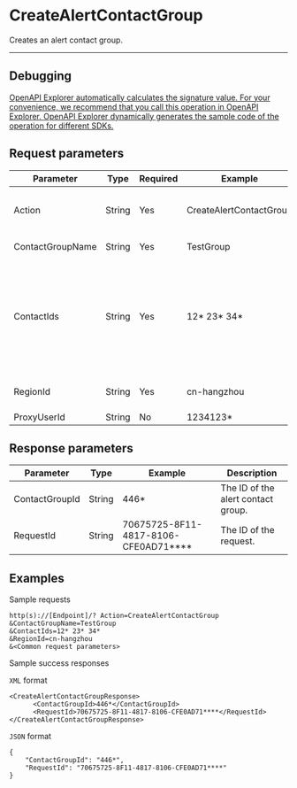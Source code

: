 # CreateAlertContactGroup

Creates an alert contact group.

************

## Debugging

[OpenAPI Explorer automatically calculates the signature value. For your convenience, we recommend that you call this operation in OpenAPI Explorer. OpenAPI Explorer dynamically generates the sample code of the operation for different SDKs.](https://api.aliyun.com/#product=ARMS&api=CreateAlertContactGroup&type=RPC&version=2019-08-08)

## Request parameters

|Parameter|Type|Required|Example|Description|
|---------|----|--------|-------|-----------|
|Action|String|Yes|CreateAlertContactGroup|The operation that you want to perform. Set the value to `CreateAlertContactGroup`. |
|ContactGroupName|String|Yes|TestGroup|The name of the alert contact group. |
|ContactIds|String|Yes|12\* 23\* 34\*|The IDs of contacts in the contact group. Separate multiple contact IDs with spaces. You can call the SearchAlertContact operation to query the contact IDs. For more information, see [SearchAlertContact](~~130703~~). |
|RegionId|String|Yes|cn-hangzhou|The ID of the region. Default value: `cn-hangzhou`. |
|ProxyUserId|String|No|1234123\*|The internal parameter. |

## Response parameters

|Parameter|Type|Example|Description|
|---------|----|-------|-----------|
|ContactGroupId|String|446\*|The ID of the alert contact group. |
|RequestId|String|70675725-8F11-4817-8106-CFE0AD71\*\*\*\*|The ID of the request. |

## Examples

Sample requests

```
http(s)://[Endpoint]/? Action=CreateAlertContactGroup
&ContactGroupName=TestGroup
&ContactIds=12* 23* 34*
&RegionId=cn-hangzhou
&<Common request parameters>
```

Sample success responses

`XML` format

```
<CreateAlertContactGroupResponse>
	  <ContactGroupId>446*</ContactGroupId>
	  <RequestId>70675725-8F11-4817-8106-CFE0AD71****</RequestId>
</CreateAlertContactGroupResponse>
```

`JSON` format

```
{
    "ContactGroupId": "446*",
    "RequestId": "70675725-8F11-4817-8106-CFE0AD71****"
}
```

